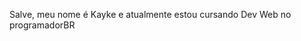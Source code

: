 Salve, meu nome é Kayke e atualmente estou cursando Dev Web no programadorBR

<!---
kaykewl/kaykewl is a ✨ special ✨ repository because its `README.md` (this file) appears on your GitHub profile.
You can click the Preview link to take a look at your changes.
--->
